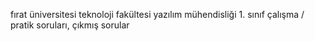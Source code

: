 fırat üniversitesi teknoloji fakültesi yazılım mühendisliği 1. sınıf çalışma / pratik soruları, çıkmış sorular
